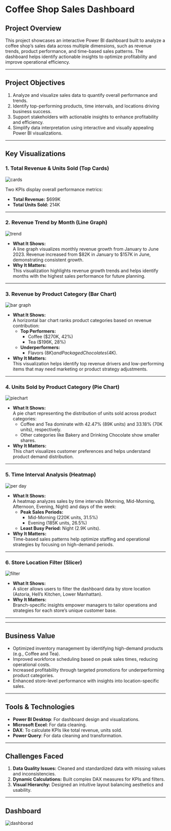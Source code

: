 
# **Coffee Shop Sales Dashboard**

## **Project Overview**  
This project showcases an interactive Power BI dashboard built to analyze a coffee shop’s sales data across multiple dimensions, such as revenue trends, product performance, and time-based sales patterns. The dashboard helps identify actionable insights to optimize profitability and improve operational efficiency.

---
## **Project Objectives**  
1. Analyze and visualize sales data to quantify overall performance and trends.  
2. Identify top-performing products, time intervals, and locations driving business success.  
3. Support stakeholders with actionable insights to enhance profitability and efficiency.  
4. Simplify data interpretation using interactive and visually appealing Power BI visualizations.

---


## **Key Visualizations**

### **1. Total Revenue & Units Sold (Top Cards)**  
![cards](https://github.com/user-attachments/assets/fe860fdc-6b45-4f79-ab01-946ff2bc62e2)

 
  Two KPIs display overall performance metrics:  
  - **Total Revenue:** $699K  
  - **Total Units Sold:** 214K  


---
### **2. Revenue Trend by Month (Line Graph)**  
![trend](https://github.com/user-attachments/assets/4a42e4a2-1f7e-4006-be32-c14dc9a67056)

- **What It Shows:**  
  A line graph visualizes monthly revenue growth from January to June 2023. Revenue increased from $82K in January to $157K in June, demonstrating consistent growth.  
- **Why It Matters:**  
  This visualization highlights revenue growth trends and helps identify months with the highest sales performance for future planning.

---


### **3. Revenue by Product Category (Bar Chart)**  
![bar graph](https://github.com/user-attachments/assets/62c4a8c5-c08b-4f93-96ed-aa26a29513cf)

- **What It Shows:**  
  A horizontal bar chart ranks product categories based on revenue contribution:  
  - **Top Performers:**  
    - Coffee ($270K, 42%)  
    - Tea ($196K, 28%)  
  - **Underperformers:**  
    - Flavors ($8K) and Packaged Chocolates ($4K).  
- **Why It Matters:**  
  This visualization helps identify top revenue drivers and low-performing items that may need marketing or product strategy adjustments.

---

### **4. Units Sold by Product Category (Pie Chart)**  
 ![piechart](https://github.com/user-attachments/assets/4dd98042-ef7a-48a7-9e9e-2c5fc15ba5a4)

- **What It Shows:**  
  A pie chart representing the distribution of units sold across product categories:  
  - Coffee and Tea dominate with 42.47% (89K units) and 33.18% (70K units), respectively.  
  - Other categories like Bakery and Drinking Chocolate show smaller shares.  
- **Why It Matters:**  
  This chart visualizes customer preferences and helps understand product demand distribution.

---

### **5. Time Interval Analysis (Heatmap)**  
 ![per day](https://github.com/user-attachments/assets/e7de3c1f-0d88-475a-8290-8e6f1141af0b)

- **What It Shows:**  
  A heatmap analyzes sales by time intervals (Morning, Mid-Morning, Afternoon, Evening, Night) and days of the week:  
  - **Peak Sales Periods:**  
    - Mid-Morning (220K units, 31.5%)  
    - Evening (185K units, 26.5%)  
  - **Least Busy Period:** Night (2.9K units).  
- **Why It Matters:**  
  Time-based sales patterns help optimize staffing and operational strategies by focusing on high-demand periods.

---

### **6. Store Location Filter (Slicer)**  
![filter](https://github.com/user-attachments/assets/53f1be17-fa59-414b-aee4-e3ee5fb75560)

- **What It Shows:**  
  A slicer allows users to filter the dashboard data by store location (Astoria, Hell’s Kitchen, Lower Manhattan).  
- **Why It Matters:**  
  Branch-specific insights empower managers to tailor operations and strategies for each store’s unique customer base.

---
---

## **Business Value**  
- Optimized inventory management by identifying high-demand products (e.g., Coffee and Tea).  
- Improved workforce scheduling based on peak sales times, reducing operational costs.  
- Increased profitability through targeted promotions for underperforming product categories.  
- Enhanced store-level performance with insights into location-specific sales.

---

## **Tools & Technologies**  
- **Power BI Desktop**: For dashboard design and visualizations.  
- **Microsoft Excel**: For data cleaning.  
- **DAX**: To calculate KPIs like total revenue, units sold.
- **Power Query**: For data cleaning and transformation.  

---

## **Challenges Faced**  
1. **Data Quality Issues:** Cleaned and standardized data with missing values and inconsistencies.  
2. **Dynamic Calculations:** Built complex DAX measures for KPIs and filters.  
3. **Visual Hierarchy:** Designed an intuitive layout balancing aesthetics and usability.

---

## **Dashboard** 

![dashborad](https://github.com/user-attachments/assets/85333590-517d-4a2b-9910-6a64d9ad5177)
